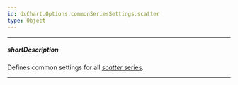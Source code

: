 ```yaml
---
id: dxChart.Options.commonSeriesSettings.scatter
type: Object
---
```

---
##### shortDescription
Defines common settings for all [*scatter* series](/api-reference/20%20Data%20Visualization%20Widgets/dxChart/5%20Series%20Types/ScatterSeries '/Documentation/ApiReference/UI_Components/dxChart/Series_Types/ScatterSeries/').

---
